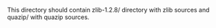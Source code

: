 This directory should contain zlib-1.2.8/ directory with zlib sources and quazip/ with quazip sources.